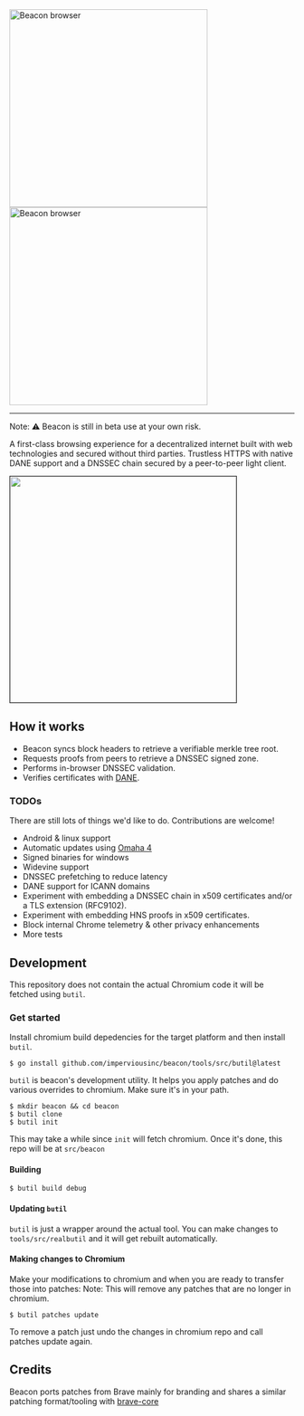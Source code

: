 <img width="350" src="https://user-images.githubusercontent.com/41967894/164736581-db3d215c-70d6-4ee3-94ba-21fc8a0b989e.svg#gh-light-mode-only" alt="Beacon browser">
<img width="350" src="https://user-images.githubusercontent.com/41967894/164736898-bd00ea5a-b97c-4363-b688-59823622d626.svg#gh-dark-mode-only" alt="Beacon browser">

-------

Note: ⚠️ Beacon is still in beta use at your own risk.

A first-class browsing experience for a decentralized internet built with web technologies and secured without third parties. Trustless HTTPS with native DANE support and a DNSSEC chain secured by a peer-to-peer light client.

<kbd>
<img border="1" width="400" src="https://user-images.githubusercontent.com/41967894/164748866-649c78c7-cd76-4613-9d17-82d382320b98.PNG">
</kbd>

## How it works

- Beacon syncs block headers to retrieve a verifiable merkle tree root.
- Requests proofs from peers to retrieve a DNSSEC signed zone.
- Performs in-browser DNSSEC validation.
- Verifies certificates with [DANE](https://datatracker.ietf.org/doc/html/rfc6698).

### TODOs

There are still lots of things we'd like to do. Contributions are welcome!

* Android & linux support
* Automatic updates using [Omaha 4](https://docs.google.com/document/d/1VlozzSjriRD5Yn9cLzjTrSvXPkxtq47mk2JejkczAss/edit)  
* Signed binaries for windows
* Widevine support
* DNSSEC prefetching to reduce latency
* DANE support for ICANN domains
* Experiment with embedding a DNSSEC chain in x509 certificates 
 and/or a TLS extension (RFC9102). 
* Experiment with embedding HNS proofs in x509 certificates. 
* Block internal Chrome telemetry & other privacy enhancements
* More tests


Development
-------

This repository does not contain the actual Chromium code it will be fetched using `butil`.

### Get started

Install chromium build depedencies for the target platform and then install `butil`. 

```
$ go install github.com/imperviousinc/beacon/tools/src/butil@latest
```
`butil` is beacon's development utility. It helps you apply patches and do various overrides to chromium. Make sure it's in your path.

```
$ mkdir beacon && cd beacon
$ butil clone
$ butil init
```
This may take a while since `init` will fetch chromium. Once it's done, this repo will be at `src/beacon`


#### Building

```
$ butil build debug
```

#### Updating `butil`

`butil` is just a wrapper around the actual tool. You can make changes to `tools/src/realbutil`
and it will get rebuilt automatically. 


#### Making changes to Chromium

Make your modifications to chromium and when you are ready to transfer those into patches:
Note: This will remove any patches that are no longer in chromium.

```
$ butil patches update
```

To remove a patch just undo the changes in chromium repo and call patches update again.


## Credits

Beacon ports patches from Brave mainly for branding and shares a similar patching format/tooling with [brave-core](https://github.com/brave/brave-core.git)
